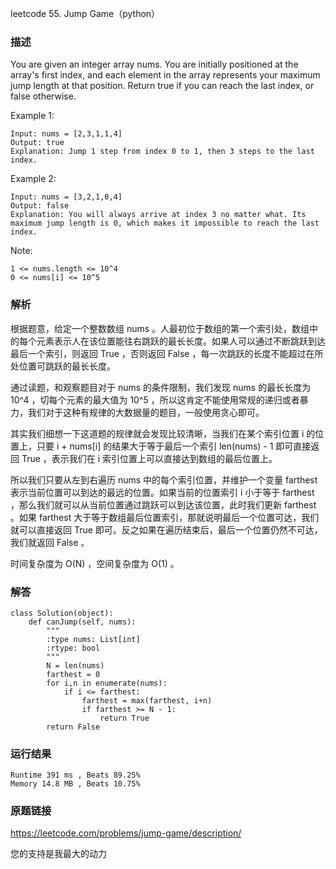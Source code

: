 leetcode  55. Jump Game（python）




### 描述


You are given an integer array nums. You are initially positioned at the array's first index, and each element in the array represents your maximum jump length at that position. Return true if you can reach the last index, or false otherwise.


Example 1:

	Input: nums = [2,3,1,1,4]
	Output: true
	Explanation: Jump 1 step from index 0 to 1, then 3 steps to the last index.

	
Example 2:

	Input: nums = [3,2,1,0,4]
	Output: false
	Explanation: You will always arrive at index 3 no matter what. Its maximum jump length is 0, which makes it impossible to reach the last index.




Note:

	1 <= nums.length <= 10^4
	0 <= nums[i] <= 10^5


### 解析

根据题意，给定一个整数数组 nums 。人最初位于数组的第一个索引处，数组中的每个元素表示人在该位置能往右跳跃的最长长度。如果人可以通过不断跳跃到达最后一个索引，则返回 True ，否则返回 False ，每一次跳跃的长度不能超过在所处位置可跳跃的最长长度。

通过读题，和观察题目对于 nums 的条件限制，我们发现 nums 的最长长度为 10^4 ，切每个元素的最大值为 10^5 ，所以这肯定不能使用常规的递归或者暴力，我们对于这种有规律的大数据量的题目，一般使用贪心即可。

其实我们细想一下这道题的规律就会发现比较清晰，当我们在某个索引位置 i 的位置上，只要 i + nums[i]  的结果大于等于最后一个索引 len(nums) - 1 即可直接返回 True ，表示我们在 i 索引位置上可以直接达到数组的最后位置上。

所以我们只要从左到右遍历 nums 中的每个索引位置，并维护一个变量 farthest 表示当前位置可以到达的最远的位置。如果当前的位置索引 i 小于等于 farthest ，那么我们就可以从当前位置通过跳跃可以到达该位置，此时我们更新 farthest 。如果 farthest 大于等于数组最后位置索引，那就说明最后一个位置可达，我们就可以直接返回 True 即可。反之如果在遍历结束后，最后一个位置仍然不可达，我们就返回 False 。

时间复杂度为 O(N) ，空间复杂度为 O(1) 。


### 解答

	class Solution(object):
	    def canJump(self, nums):
	        """
	        :type nums: List[int]
	        :rtype: bool
	        """
	        N = len(nums)
	        farthest = 0
	        for i,n in enumerate(nums):
	            if i <= farthest:
	                farthest = max(farthest, i+n)
	                if farthest >= N - 1:
	                    return True
	        return False

### 运行结果

	Runtime 391 ms , Beats 89.25%
	Memory 14.8 MB , Beats 10.75%

### 原题链接

https://leetcode.com/problems/jump-game/description/


您的支持是我最大的动力
